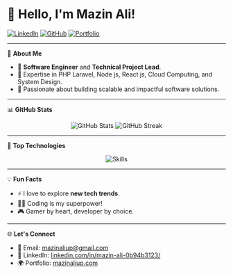 # 👋 Hello, I'm Mazin Ali!

[![LinkedIn](https://img.shields.io/badge/-LinkedIn-blue?style=flat&logo=Linkedin&logoColor=white)](https://www.linkedin.com/in/mazin-ali-0b94b3123/)
[![GitHub](https://img.shields.io/badge/-GitHub-181717?style=flat&logo=github&logoColor=white)](https://github.com/mazinaliup)
[![Portfolio](https://img.shields.io/badge/-Portfolio-ff69b4?style=flat&logo=internet-explorer&logoColor=white)](https://mazinaliup.com)

---

🌟 **About Me**
- 🔭 **Software Engineer** and **Technical Project Lead**.
- 🌱 Expertise in PHP Laravel, Node js, React js, Cloud Computing, and System Design.
- 🚀 Passionate about building scalable and impactful software solutions.

---

📊 **GitHub Stats**
<p align="center">
  <img src="https://github-readme-stats.vercel.app/api?username=mazinaliup&show_icons=true&theme=radical" alt="GitHub Stats" />
  <img src="https://github-readme-streak-stats.herokuapp.com/?user=mazinaliup&theme=radical" alt="GitHub Streak" />
</p>

---

🎨 **Top Technologies**
<p align="center">
  <img src="https://skillicons.dev/icons?i=php,laravel,js,react,nodejs,mongodb,html,css" alt="Skills" />
</p>

---

💡 **Fun Facts**
- ⚡ I love to explore **new tech trends**.
- 🧑‍💻 Coding is my superpower!
- 🎮 Gamer by heart, developer by choice.

---

🌐 **Let's Connect**
- 📧 Email: [mazinaliup@gmail.com](mailto:mazinaliup@gmail.com)
- 💼 LinkedIn: [linkedin.com/in/mazin-ali-0b94b3123/](https://www.linkedin.com/in/mazin-ali-0b94b3123/)
- 🌍 Portfolio: [mazinaliup.com](https://mazinaliup.com)
